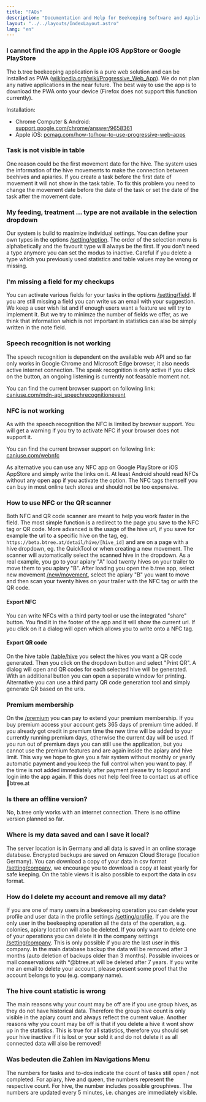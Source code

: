 ```yaml
---
title: "FAQs"
description: "Documentation and Help for Beekeeping Software and Application"
layout: "../../layouts/IndexLayout.astro"
lang: "en"
---
```


### I cannot find the app in the Apple iOS AppStore or Google PlayStore

The b.tree beekeeping application is a pure web solution and can be installed as PWA ([wikipedia.org/wiki/Progressive_Web_App](https://en.wikipedia.org/wiki/Progressive_Web_App)). We do not plan any native applications in the near future. The best way to use the app is to download the PWA onto your device (Firefox does not support this function currently).

Installation:

- Chrome Computer & Android: [support.google.com/chrome/answer/9658361](https://support.google.com/chrome/answer/9658361)
- Apple iOS: [pcmag.com/how-to/how-to-use-progressive-web-apps](https://www.pcmag.com/how-to/how-to-use-progressive-web-apps)

### Task is not visible in table

One reason could be the first movement date for the hive. The system uses the information of the hive movements to make the connection between beehives and apiaries. If you create a task before the first date of movement it will not show in the task table. To fix this problem you need to change the movement date before the date of the task or set the date of the task after the movement date.

### My feeding, treatment ... type are not available in the selection dropdown

Our system is build to maximize individual settings. You can define your own types in the options [/setting/option](https://app.btree.at/setting/option/checkup_types). The order of the selection menu is alphabetically and the favourit type will always be the first. If you don't need a type anymore you can set the modus to inactive. Careful if you delete a type which you previously used statistics and table values may be wrong or missing.

### I'm missing a field for my checkups

You can activate various fields for your tasks in the options [/setting/field](https://app.btree.at/setting/field). If you are still missing a field you can write us an email with your suggestion. We keep a user wish list and if enough users want a feature we will try to implement it. But we try to minimze the number of fields we offer, as we think that information which is not important in statistics can also be simply written in the note field.

### Speech recognition is not working

The speech recognition is dependent on the available web API and so far only works in Google Chrome and Microsoft Edge browser, it also needs active internet connection. The speak recognition is only active if you click on the button, an ongoing listening is currently not feasable moment not.

You can find the current browser support on following link: [caniuse.com/mdn-api_speechrecognitionevent](https://caniuse.com/mdn-api_speechrecognitionevent)

### NFC is not working

As with the speech recognition the NFC is limited by browser support. You will get a warning if you try to activate NFC if your browser does not support it.

You can find the current browser support on following link: [caniuse.com/webnfc](https://caniuse.com/webnfc)

As alternative you can use any NFC app on Google PlayStore or iOS AppStore and simply write the links on it. At least Android should read NFCs without any open app if you activate the option. The NFC tags themself you can buy in most online tech stores and should not be too expensive.

### How to use NFC or the QR scanner

Both NFC and QR code scanner are meant to help you work faster in the field. The most simple function is a redirect to the page you save to the NFC tag or QR code. More advanced is the usage of the hive url, if you save for example the url to a specific hive on the tag, eg. `https://beta.btree.at/detail/hive/[hive_id]` and are on a page with a hive dropdown, eg. the QuickTool or when creating a new movement. The scanner will automatically select the scanned hive in the dropdown. As a real example, you go to your apiary "A" load twenty hives on your trailer to move them to you apiary "B". After loading you open the b.tree app, select new movement [/new/movement](https://app.btree.at/new/movement), select the apiary "B" you want to move and then scan your twenty hives on your trailer with the NFC tag or with the QR code.

#### Export NFC

You can write NFCs with a third party tool or use the integrated "share" button. You find it in the footer of the app and it will show the current url. If you click on it a dialog will open which allows you to write onto a NFC tag.

#### Export QR code

On the hive table [/table/hive](https://app.btree.at/table/hive) you select the hives you want a QR code generated. Then you click on the dropdown button and select "Print QR". A dialog will open and QR codes for each selected hive will be generated. With an additional button you can open a separate window for printing. Alternative you can use a third party QR code generation tool and simply generate QR based on the urls.

### Premium membership

On the [/premium](https://app.btree.at/premium) you can pay to extend your premium membership. If you buy premium access your account gets 365 days of premium time added. If you already got credit in premium time the new time will be added to your currently running premium days, otherwise the current day will be used. If you run out of premium days you can still use the application, but you cannot use the premium features and are again inside the apiary and hive limit. This way we hope to give you a fair system without monthly or yearly automatic payment and you keep the full control when you want to pay. If the time is not added immediately after payment please try to logout and login into the app again. If this does not help feel free to contact us at office📧btree.at

### Is there an offline version?

No, b.tree only works with an internet connection. There is no offline version planned so far.

### Where is my data saved and can I save it local?

The server location is in Germany and all data is saved in an online storage database. Encrypted backups are saved on Amazon Cloud Storage (location Germany). You can download a copy of your data in csv format [/setting/company](https://app.btree.at/setting/company), we encourage you to download a copy at least yearly for safe keeping. On the table views it is also possible to export the data in csv format.

### How do I delete my account and remove all my data?

If you are one of many users in a beekeeping operation you can delete your profile and user data in the profile settings [/setting/profile](https://app.btree.at/setting/profile). If you are the only user in the beekeeping operation all the data of the operation, e.g. colonies, apiary location will also be deleted. If you only want to delete one of your operations you can delete it in the company settings [/setting/company](https://app.btree.at/setting/company). This is only possible if you are the last user in this company. In the main database backup the data will be removed after 3 months (auto deletion of backups older than 3 months). Possible invoices or mail conservations with \*@btree.at will be deleted after 7 years. If you write me an email to delete your account, please present some proof that the account belongs to you (e.g. company name).

### The hive count statistic is wrong

The main reasons why your count may be off are if you use group hives, as they do not have historical data. Therefore the group hive count is only visible in the apiary count and always reflect the current value. Another reasons why you count may be off is that if you delete a hive it wont show up in the statistics. This is true for all statistics, therefore you should set your hive inactive if it is lost or your sold it and do not delete it as all connected data will also be removed!

### Was bedeuten die Zahlen im Navigations Menu

The numbers for tasks and to-dos indicate the count of tasks still open / not completed. For apiary, hive and queen, the numbers represent the respective count. For hive, the number includes possible grouphives. The numbers are updated every 5 minutes, i.e. changes are immediately visible.
